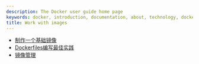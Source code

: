 ```yaml
---
description: The Docker user guide home page
keywords: docker, introduction, documentation, about, technology, docker.io, user, guide, user's, manual, platform, framework, home, intro
title: Work with images
---
```


* [制作一个基础镜像](baseimages.md)
* [Dockerfiles编写最佳实践](dockerfile_best-practices.md)
* [镜像管理](image_management.md)

